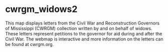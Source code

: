 # cwrgm_widows2
This map displays letters from the Civil War and Reconstruction Governors of Mississippi (CWRGM) collection written by and on behalf of widows. These letters represent petitions to the governor for aid during and after the Civil War. The webmap is interactive and more information on the letters can be found at cwrgm.org.
